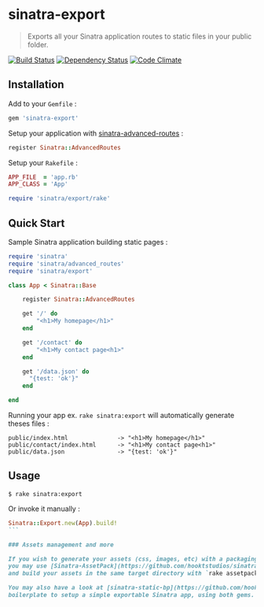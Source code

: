 # sinatra-export

> Exports all your Sinatra application routes to static files in your public folder.

[![Build Status](https://travis-ci.org/hooktstudios/sinatra-export.png)](https://travis-ci.org/hooktstudios/sinatra-export)
[![Dependency Status](https://gemnasium.com/hooktstudios/sinatra-export.png)](https://gemnasium.com/hooktstudios/sinatra-export)
[![Code Climate](https://codeclimate.com/badge.png)](https://codeclimate.com/github/hooktstudios/sinatra-export)

## Installation

Add to your `Gemfile` :

```ruby
gem 'sinatra-export'
```

Setup your application with [sinatra-advanced-routes](https://github.com/hooktstudios/sinatra-advanced-routes) :

```ruby
register Sinatra::AdvancedRoutes
```

Setup your `Rakefile` :

```ruby
APP_FILE  = 'app.rb'
APP_CLASS = 'App'

require 'sinatra/export/rake'
```

## Quick Start

Sample Sinatra application building static pages :

```ruby
require 'sinatra'
require 'sinatra/advanced_routes'
require 'sinatra/export'

class App < Sinatra::Base

    register Sinatra::AdvancedRoutes

    get '/' do    
        "<h1>My homepage</h1>"
    end

    get '/contact' do
        "<h1>My contact page<h1>"
    end

    get '/data.json' do
      "{test: 'ok'}"
    end

end
```

Running your app ex. `rake sinatra:export` will automatically generate theses files :

    public/index.html              -> "<h1>My homepage</h1>"
    public/contact/index.html      -> "<h1>My contact page<h1>"
    public/data.json               -> "{test: 'ok'}"

## Usage

    $ rake sinatra:export

Or invoke it manually :

````ruby
Sinatra::Export.new(App).build!
```

### Assets management and more

If you wish to generate your assets (css, images, etc) with a packaging system,
you may use [Sinatra-AssetPack](https://github.com/hooktstudios/sinatra-assetpack)
and build your assets in the same target directory with `rake assetpack:build` task.

You may also have a look at [sinatra-static-bp](https://github.com/hooktstudios/sinatra-static-bp)
boilerplate to setup a simple exportable Sinatra app, using both gems.